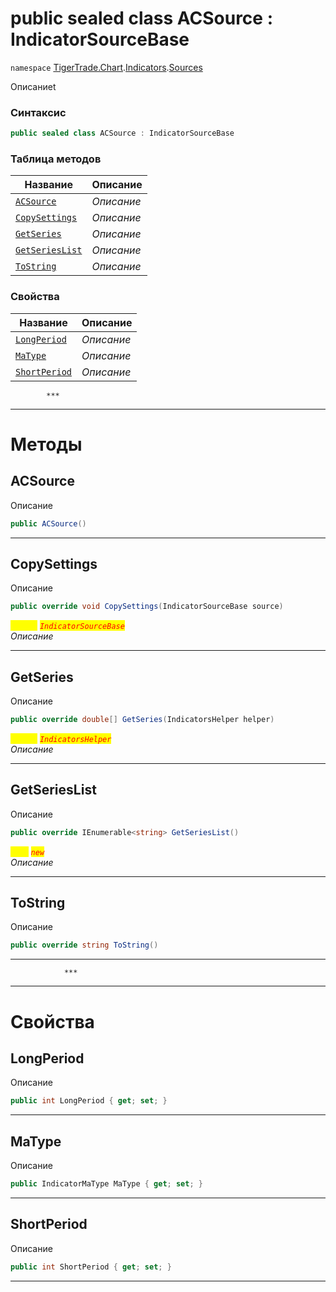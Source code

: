 
# public sealed class ACSource : IndicatorSourceBase
`namespace` [TigerTrade.Chart](../../../TigerTrade.Chart.md).[Indicators](../../../TigerTrade.Chart/Indicators.md).[Sources](../../../TigerTrade.Chart/Indicators/Sources.md)



Описаниеt

### Синтаксис
```csharp
public sealed class ACSource : IndicatorSourceBase
```


### Таблица методов
| Название | Описание |
| --- | --- |
| [`ACSource`](./ACSource.cs/Методы/ACSource.md) | *Описание* |
| [`CopySettings`](./ACSource.cs/Методы/CopySettings.md) | *Описание* |
| [`GetSeries`](./ACSource.cs/Методы/GetSeries.md) | *Описание* |
| [`GetSeriesList`](./ACSource.cs/Методы/GetSeriesList.md) | *Описание* |
| [`ToString`](./ACSource.cs/Методы/ToString.md) | *Описание* |

### Свойства
| Название | Описание |
| --- | --- |
| [`LongPeriod`](./ACSource.cs/Свойства/LongPeriod.md) | *Описание* |
| [`MaType`](./ACSource.cs/Свойства/MaType.md) | *Описание* |
| [`ShortPeriod`](./ACSource.cs/Свойства/ShortPeriod.md) | *Описание* |




            ***
  ***
  # Методы

## ACSource
Описание

```csharp
public ACSource()
```

***                

## CopySettings
Описание

```csharp
public override void CopySettings(IndicatorSourceBase source)
```

<mark style="color:yellow;">`source`</mark> <mark style="color:red;">*`IndicatorSourceBase`*</mark>  
 *Описание*  


***                

## GetSeries
Описание

```csharp
public override double[] GetSeries(IndicatorsHelper helper)
```
<mark style="color:yellow;">`helper`</mark> <mark style="color:red;">*`IndicatorsHelper`*</mark>  
 *Описание*  


***                

## GetSeriesList
Описание

```csharp
public override IEnumerable<string> GetSeriesList()
```
<mark style="color:yellow;">`List`</mark> <mark style="color:red;">*`new`*</mark>  
 *Описание*  


***                

## ToString
Описание

```csharp
public override string ToString()
```

***                
                ***
  ***
  # Свойства

## LongPeriod
Описание

```csharp
public int LongPeriod { get; set; }
```
***

## MaType
Описание

```csharp
public IndicatorMaType MaType { get; set; }
```
***

## ShortPeriod
Описание

```csharp
public int ShortPeriod { get; set; }
```
***

